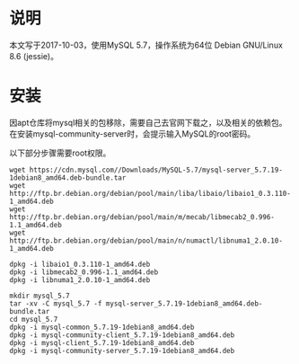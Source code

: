 # 说明

本文写于2017-10-03，使用MySQL 5.7，操作系统为64位 Debian GNU/Linux 8.6 (jessie)。

# 安装

因apt仓库将mysql相关的包移除，需要自己去官网下载之，以及相关的依赖包。
在安装mysql-community-server时，会提示输入MySQL的root密码。

以下部分步骤需要root权限。

```shell
wget https://cdn.mysql.com//Downloads/MySQL-5.7/mysql-server_5.7.19-1debian8_amd64.deb-bundle.tar
wget http://ftp.br.debian.org/debian/pool/main/liba/libaio/libaio1_0.3.110-1_amd64.deb
wget http://ftp.br.debian.org/debian/pool/main/m/mecab/libmecab2_0.996-1.1_amd64.deb
wget http://ftp.br.debian.org/debian/pool/main/n/numactl/libnuma1_2.0.10-1_amd64.deb

dpkg -i libaio1_0.3.110-1_amd64.deb
dpkg -i libmecab2_0.996-1.1_amd64.deb
dpkg -i libnuma1_2.0.10-1_amd64.deb

mkdir mysql_5.7
tar -xv -C mysql_5.7 -f mysql-server_5.7.19-1debian8_amd64.deb-bundle.tar
cd mysql_5.7
dpkg -i mysql-common_5.7.19-1debian8_amd64.deb
dpkg -i mysql-community-client_5.7.19-1debian8_amd64.deb
dpkg -i mysql-client_5.7.19-1debian8_amd64.deb
dpkg -i mysql-community-server_5.7.19-1debian8_amd64.deb
```
